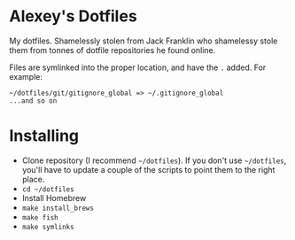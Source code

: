 # Alexey's Dotfiles

My dotfiles. Shamelessly stolen from Jack Franklin who shamelessy stole them from tonnes of dotfile repositories he found online.

Files are symlinked into the proper location, and have the `.` added. For example:

```
~/dotfiles/git/gitignore_global => ~/.gitignore_global
...and so on
```

# Installing

- Clone repository (I recommend `~/dotfiles`). If you don't use `~/dotfiles`, you'll have to update a couple of the scripts to point them to the right place.
- `cd ~/dotfiles`
- Install Homebrew
- `make install_brews`
- `make fish`
- `make symlinks`
